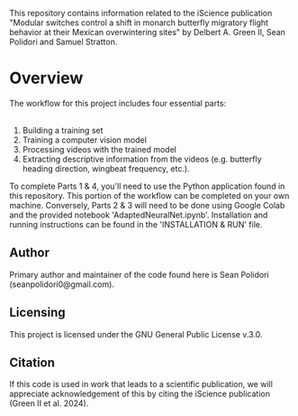 This repository contains information related to the iScience publication "Modular switches control a shift in monarch butterfly migratory flight behavior at their Mexican overwintering sites" by Delbert A. Green II, Sean Polidori and Samuel Stratton.

<h1>Overview</h1>
The workflow for this project includes four essential parts:
<br/><br/>

<ol>
    <li>Building a training set</li>
    <li>Training a computer vision model</li>
    <li>Processing videos with the trained model</li>
    <li>Extracting descriptive information from the videos (e.g. butterfly heading direction, wingbeat frequency, etc.).</li>
</ol>

To complete Parts 1 & 4, you'll need to use the Python application found in this repository. This portion of the workflow can be completed on your own machine. Conversely, Parts 2 & 3 will need to be done using Google Colab and the provided notebook 'AdaptedNeuralNet.ipynb'. Installation and running instructions can be found in the 'INSTALLATION & RUN' file.

<h2>Author</h2>
Primary author and maintainer of the code found here is Sean Polidori (seanpolidori0@gmail.com). 

<h2>Licensing</h2>
This project is licensed under the GNU General Public License v.3.0.

<h2>Citation</h2>
If this code is used in work that leads to a scientific publication, we will appreciate acknowledgement of this  by citing the iScience publication (Green II et al. 2024).
